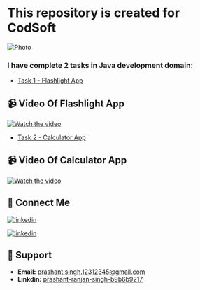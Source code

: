 # This repository is created for CodSoft

![Photo](https://assets.zyrosite.com/cdn-cgi/image/format=auto,w=608,fit=crop,q=95/Aq20eV79zLfpXV6b/logo-png-mnl7npnlXjHPl9KV.png)

### I have complete 2 tasks in Java development domain:


- [Task 1 - Flashlight App](https://github.com/Prashant-ranjan-singh-123/OasisInfobyte_Java_Project/tree/main/Task%202)

## 📹 Video Of Flashlight App
[![Watch the video](https://radartimikaonline.com/wp-content/uploads/2022/07/Manipuri-Viral-Video-Red.jpg)](https://www.youtube.com/shorts/Gx5cvLwNvus)

  
- [Task 2 - Calculator App](https://github.com/Prashant-ranjan-singh-123/OasisInfobyte_Java_Project/tree/main/Task%203)

## 📹 Video Of Calculator App
[![Watch the video](https://radartimikaonline.com/wp-content/uploads/2022/07/Manipuri-Viral-Video-Red.jpg)](https://www.youtube.com/watch?v=N0piobwkuJ8)

## 🔗 Connect Me
[![linkedin](https://img.shields.io/badge/linkedin-0A66C2?style=for-the-badge&logo=linkedin&logoColor=white)](https://www.linkedin.com/in/prashant-ranjan-singh-b9b6b9217/)

[![linkedin](https://img.shields.io/badge/gmail-ff0000?style=for-the-badge&logo=gmail&logoColor=white)](https://mail.google.com/mail/u/?authuser=prashant.singh.12312345@gmail.com)

## 🙋 Support

- **Email:** prashant.singh.12312345@gmail.com 
- **Linkdin:** [prashant-ranjan-singh-b9b6b9217](https://www.linkedin.com/in/prashant-ranjan-singh-b9b6b9217/)
